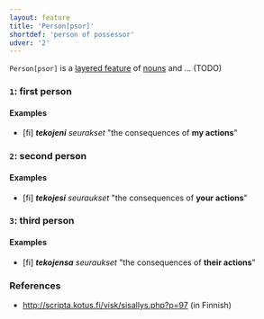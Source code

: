 ```yaml
---
layout: feature
title: 'Person[psor]'
shortdef: 'person of possessor'
udver: '2'
---
```


`Person[psor]` is a
[layered feature](/docs/u/overview/feat-layers.html) of
[nouns](NOUN) and ... (TODO)

### <a name="1">`1`</a>: first person

#### Examples

* [fi] _<b>tekojeni</b> seurakset_ "the consequences of <b>my actions</b>"

### <a name="2">`2`</a>: second person

#### Examples

* [fi] _<b>tekojesi</b> seuraukset_ "the consequences of <b>your actions</b>"

### <a name="3">`3`</a>: third person

#### Examples

* [fi] _<b>tekojensa</b> seuraukset_ "the consequences of <b>their actions</b>"

### References

* <http://scripta.kotus.fi/visk/sisallys.php?p=97> (in Finnish)
<!-- Interlanguage links updated Po 11. listopadu 2024, 20:09:58 CET -->
